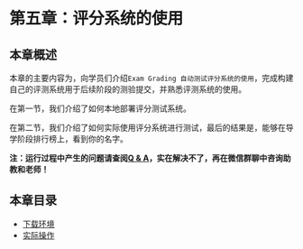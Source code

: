 # 第五章：评分系统的使用

## 本章概述

本章的主要内容为，向学员们介绍`Exam Grading 自动测试评分系统的使用`，完成构建自己的评测系统用于后续阶段的测验提交，并熟悉评测系统的使用。

在第一节，我们介绍了如何本地部署评分测试系统。

在第二节，我们介绍了如何实际使用评分系统进行测试，最后的结果是，能够在导学阶段排行榜上，看到你的名字。

**注：运行过程中产生的问题请查阅[Q & A](./problem.md)，实在解决不了，再在微信群聊中咨询助教和老师！**

## 本章目录

- [下载环境](ch5-01.md)
- [实际操作](ch5-02.md)
